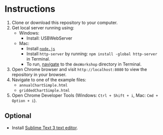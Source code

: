 # Instructions 

1. Clone or download this repository to your computer.
2. Get local server running using:
    * Windows: 
        * Install: USBWebServer
    * Mac: 
        * Install [`node.js`](https://nodejs.org/dist/v6.11.3/node-v6.11.3.pkg)
        * Install `http-server` by running: `npm install -global http-server` in Terminal.
        * To run, [navigate](https://whatbox.ca/wiki/Bash_Shell_Commands) to the `dmsWorkshop` directory in Terminal.
3. Open Chrome browser and visit `http://localhost:8080` to view the repository in your browser.
4. Navigate to one of the example files:
    * `annualChartSimple.html`
    * `griddedChartSimple.html`
5. Open Chrome Developer Tools (Windows: `Ctrl + Shift + i`, Mac: `Cmd + Option + i`).


## Optional

* Install [Sublime Text 3 text editor](https://www.sublimetext.com/3).

